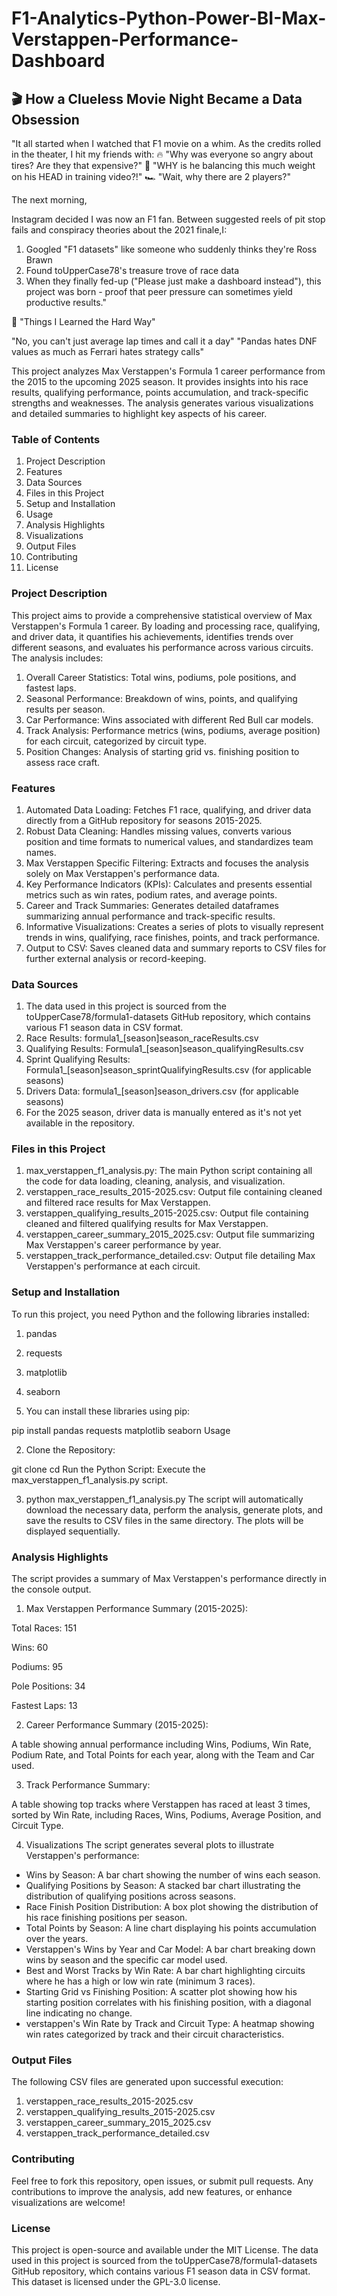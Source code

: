 # F1-Analytics-Python-Power-BI-Max-Verstappen-Performance-Dashboard

## 🎬 How a Clueless Movie Night Became a Data Obsession

"It all started when I watched that F1 movie on a whim. As the credits rolled in the theater, I hit my friends with:
🔥 "Why was everyone so angry about tires? Are they that expensive?"
🚦 "WHY is he balancing this much weight on his HEAD in training video?!"
🏎️ "Wait, why there are 2 players?"

The next morning, 

Instagram decided I was now an F1 fan. Between suggested reels of pit stop fails and conspiracy theories about the 2021 finale,I:

1) Googled "F1 datasets" like someone who suddenly thinks they're Ross Brawn
2) Found toUpperCase78's treasure trove of race data
3) When they finally fed-up ("Please just make a dashboard instead"), this project was born - proof that peer pressure can sometimes yield productive results."


📌 "Things I Learned the Hard Way"

"No, you can't just average lap times and call it a day"
"Pandas hates DNF values as much as Ferrari hates strategy calls"


This project analyzes Max Verstappen's Formula 1 career performance from the 2015 to the upcoming 2025 season. It provides insights into his race results, qualifying performance, points accumulation, and track-specific strengths and weaknesses. The analysis generates various visualizations and detailed summaries to highlight key aspects of his career.

### Table of Contents
1) Project Description
2) Features
3) Data Sources
4) Files in this Project
5) Setup and Installation
6) Usage
7) Analysis Highlights
8) Visualizations
9) Output Files
10) Contributing
11) License

### Project Description
This project aims to provide a comprehensive statistical overview of Max Verstappen's Formula 1 career. By loading and processing race, qualifying, and driver data, it quantifies his achievements, identifies trends over different seasons, and evaluates his performance across various circuits. The analysis includes:

1) Overall Career Statistics: Total wins, podiums, pole positions, and fastest laps.
2) Seasonal Performance: Breakdown of wins, points, and qualifying results per season.
3) Car Performance: Wins associated with different Red Bull car models.
4) Track Analysis: Performance metrics (wins, podiums, average position) for each circuit, categorized by circuit type.
5) Position Changes: Analysis of starting grid vs. finishing position to assess race craft.

### Features
1) Automated Data Loading: Fetches F1 race, qualifying, and driver data directly from a GitHub repository for seasons 2015-2025.
2) Robust Data Cleaning: Handles missing values, converts various position and time formats to numerical values, and standardizes team names.
3) Max Verstappen Specific Filtering: Extracts and focuses the analysis solely on Max Verstappen's performance data.
4) Key Performance Indicators (KPIs): Calculates and presents essential metrics such as win rates, podium rates, and average points.
5) Career and Track Summaries: Generates detailed dataframes summarizing annual performance and track-specific results.
6) Informative Visualizations: Creates a series of plots to visually represent trends in wins, qualifying, race finishes, points, and track performance.
7) Output to CSV: Saves cleaned data and summary reports to CSV files for further external analysis or record-keeping.

### Data Sources
1) The data used in this project is sourced from the toUpperCase78/formula1-datasets GitHub repository, which contains various F1 season data in CSV format.
2) Race Results: formula1_[season]season_raceResults.csv
3) Qualifying Results: Formula1_[season]season_qualifyingResults.csv
4) Sprint Qualifying Results: Formula1_[season]season_sprintQualifyingResults.csv (for applicable seasons)
5) Drivers Data: formula1_[season]season_drivers.csv (for applicable seasons)
6) For the 2025 season, driver data is manually entered as it's not yet available in the repository.

### Files in this Project
1) max_verstappen_f1_analysis.py: The main Python script containing all the code for data loading, cleaning, analysis, and visualization.
2) verstappen_race_results_2015-2025.csv: Output file containing cleaned and filtered race results for Max Verstappen.
3) verstappen_qualifying_results_2015-2025.csv: Output file containing cleaned and filtered qualifying results for Max Verstappen.
4) verstappen_career_summary_2015_2025.csv: Output file summarizing Max Verstappen's career performance by year.
5) verstappen_track_performance_detailed.csv: Output file detailing Max Verstappen's performance at each circuit.


### Setup and Installation
To run this project, you need Python and the following libraries installed:
1) pandas
2) requests
3) matplotlib
4) seaborn

1) You can install these libraries using pip:

pip install pandas requests matplotlib seaborn Usage

2) Clone the Repository:

git clone <repository-url>
cd <repository-directory>
Run the Python Script:
Execute the max_verstappen_f1_analysis.py script.

3) python max_verstappen_f1_analysis.py
The script will automatically download the necessary data, perform the analysis, generate plots, and save the results to CSV files in the same directory. The plots will be displayed sequentially.

### Analysis Highlights
The script provides a summary of Max Verstappen's performance directly in the console output.

1) Max Verstappen Performance Summary (2015-2025):

Total Races: 151

Wins: 60

Podiums: 95

Pole Positions: 34

Fastest Laps: 13 

2) Career Performance Summary (2015-2025):

A table showing annual performance including Wins, Podiums, Win Rate, Podium Rate, and Total Points for each year, along with the Team and Car used.

3) Track Performance Summary:

A table showing top tracks where Verstappen has raced at least 3 times, sorted by Win Rate, including Races, Wins, Podiums, Average Position, and Circuit Type.

4) Visualizations
The script generates several plots to illustrate Verstappen's performance:

* Wins by Season: A bar chart showing the number of wins each season.
* Qualifying Positions by Season: A stacked bar chart illustrating the distribution of qualifying positions across seasons.
* Race Finish Position Distribution: A box plot showing the distribution of his race finishing positions per season.
* Total Points by Season: A line chart displaying his points accumulation over the years.
* Verstappen's Wins by Year and Car Model: A bar chart breaking down wins by season and the specific car model used.
* Best and Worst Tracks by Win Rate: A bar chart highlighting circuits where he has a high or low win rate (minimum 3 races).
* Starting Grid vs Finishing Position: A scatter plot showing how his starting position correlates with his finishing position, with a diagonal line indicating no change.
* verstappen's Win Rate by Track and Circuit Type: A heatmap showing win rates categorized by track and their circuit characteristics.

### Output Files
The following CSV files are generated upon successful execution:

1) verstappen_race_results_2015-2025.csv
2) verstappen_qualifying_results_2015-2025.csv
3) verstappen_career_summary_2015_2025.csv
4) verstappen_track_performance_detailed.csv

### Contributing
Feel free to fork this repository, open issues, or submit pull requests. Any contributions to improve the analysis, add new features, or enhance visualizations are welcome!

### License
This project is open-source and available under the MIT License. The data used in this project is sourced from the toUpperCase78/formula1-datasets GitHub repository, which contains various F1 season data in CSV format. This dataset is licensed under the GPL-3.0 license.
